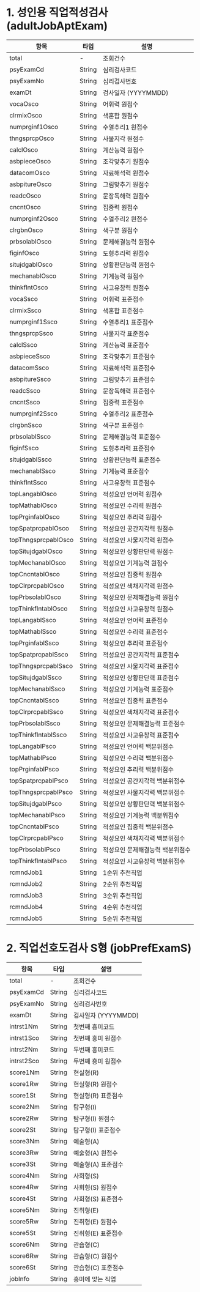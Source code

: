 

# 1. 성인용 직업적성검사 (adultJobAptExam)


| 항목                  | 타입     | 설명                |
| ------------------- | ------ | ----------------- |
| total               | -      | 조회건수              |
| psyExamCd           | String | 심리검사코드            |
| psyExamNo           | String | 심리검사번호            |
| examDt              | String | 검사일자 (YYYYMMDD)   |
| vocaOsco            | String | 어휘력 원점수           |
| clrmixOsco          | String | 색혼합 원점수           |
| numprginf1Osco      | String | 수열추리1 원점수         |
| thngsprcpOsco       | String | 사물지각 원점수          |
| calclOsco           | String | 계산능력 원점수          |
| asbpieceOsco        | String | 조각맞추기 원점수         |
| datacomOsco         | String | 자료해석력 원점수         |
| asbpitureOsco       | String | 그림맞추기 원점수         |
| readcOsco           | String | 문장독해력 원점수         |
| cncntOsco           | String | 집중력 원점수           |
| numprginf2Osco      | String | 수열추리2 원점수         |
| clrgbnOsco          | String | 색구분 원점수           |
| prbsolablOsco       | String | 문제해결능력 원점수        |
| figinfOsco          | String | 도형추리력 원점수         |
| situjdgablOsco      | String | 상황판단능력 원점수        |
| mechanablOsco       | String | 기계능력 원점수          |
| thinkflntOsco       | String | 사고유창력 원점수         |
| vocaSsco            | String | 어휘력 표준점수          |
| clrmixSsco          | String | 색혼합 표준점수          |
| numprginf1Ssco      | String | 수열추리1 표준점수        |
| thngsprcpSsco       | String | 사물지각 표준점수         |
| calclSsco           | String | 계산능력 표준점수         |
| asbpieceSsco        | String | 조각맞추기 표준점수        |
| datacomSsco         | String | 자료해석력 표준점수        |
| asbpitureSsco       | String | 그림맞추기 표준점수        |
| readcSsco           | String | 문장독해력 표준점수        |
| cncntSsco           | String | 집중력 표준점수          |
| numprginf2Ssco      | String | 수열추리2 표준점수        |
| clrgbnSsco          | String | 색구분 표준점수          |
| prbsolablSsco       | String | 문제해결능력 표준점수       |
| figinfSsco          | String | 도형추리력 표준점수        |
| situjdgablSsco      | String | 상황판단능력 표준점수       |
| mechanablSsco       | String | 기계능력 표준점수         |
| thinkflntSsco       | String | 사고유창력 표준점수        |
| topLangablOsco      | String | 적성요인 언어력 원점수      |
| topMathablOsco      | String | 적성요인 수리력 원점수      |
| topPrginfablOsco    | String | 적성요인 추리력 원점수      |
| topSpatprcpablOsco  | String | 적성요인 공간지각력 원점수    |
| topThngsprcpablOsco | String | 적성요인 사물지각력 원점수    |
| topSitujdgablOsco   | String | 적성요인 상황판단력 원점수    |
| topMechanablOsco    | String | 적성요인 기계능력 원점수     |
| topCncntablOsco     | String | 적성요인 집중력 원점수      |
| topClrprcpablOsco   | String | 적성요인 색채지각력 원점수    |
| topPrbsolablOsco    | String | 적성요인 문제해결능력 원점수   |
| topThinkflntablOsco | String | 적성요인 사고유창력 원점수    |
| topLangablSsco      | String | 적성요인 언어력 표준점수     |
| topMathablSsco      | String | 적성요인 수리력 표준점수     |
| topPrginfablSsco    | String | 적성요인 추리력 표준점수     |
| topSpatprcpablSsco  | String | 적성요인 공간지각력 표준점수   |
| topThngsprcpablSsco | String | 적성요인 사물지각력 표준점수   |
| topSitujdgablSsco   | String | 적성요인 상황판단력 표준점수   |
| topMechanablSsco    | String | 적성요인 기계능력 표준점수    |
| topCncntablSsco     | String | 적성요인 집중력 표준점수     |
| topClrprcpablSsco   | String | 적성요인 색채지각력 표준점수   |
| topPrbsolablSsco    | String | 적성요인 문제해결능력 표준점수  |
| topThinkflntablSsco | String | 적성요인 사고유창력 표준점수   |
| topLangablPsco      | String | 적성요인 언어력 백분위점수    |
| topMathablPsco      | String | 적성요인 수리력 백분위점수    |
| topPrginfablPsco    | String | 적성요인 추리력 백분위점수    |
| topSpatprcpablPsco  | String | 적성요인 공간지각력 백분위점수  |
| topThngsprcpablPsco | String | 적성요인 사물지각력 백분위점수  |
| topSitujdgablPsco   | String | 적성요인 상황판단력 백분위점수  |
| topMechanablPsco    | String | 적성요인 기계능력 백분위점수   |
| topCncntablPsco     | String | 적성요인 집중력 백분위점수    |
| topClrprcpablPsco   | String | 적성요인 색채지각력 백분위점수  |
| topPrbsolablPsco    | String | 적성요인 문제해결능력 백분위점수 |
| topThinkflntablPsco | String | 적성요인 사고유창력 백분위점수  |
| rcmndJob1           | String | 1순위 추천직업          |
| rcmndJob2           | String | 2순위 추천직업          |
| rcmndJob3           | String | 3순위 추천직업          |
| rcmndJob4           | String | 4순위 추천직업          |
| rcmndJob5           | String | 5순위 추천직업          |

# 2. 직업선호도검사 S형 (jobPrefExamS)

| 항목         | 타입     | 설명              |
| ---------- | ------ | --------------- |
| total      | -      | 조회건수            |
| psyExamCd  | String | 심리검사코드          |
| psyExamNo  | String | 심리검사번호          |
| examDt     | String | 검사일자 (YYYYMMDD) |
| intrst1Nm  | String | 첫번째 흥미코드        |
| intrst1Sco | String | 첫번째 흥미 원점수      |
| intrst2Nm  | String | 두번째 흥미코드        |
| intrst2Sco | String | 두번째 흥미 원점수      |
| score1Nm   | String | 현실형(R)          |
| score1Rw   | String | 현실형(R) 원점수      |
| score1St   | String | 현실형(R) 표준점수     |
| score2Nm   | String | 탐구형(I)          |
| score2Rw   | String | 탐구형(I) 원점수      |
| score2St   | String | 탐구형(I) 표준점수     |
| score3Nm   | String | 예술형(A)          |
| score3Rw   | String | 예술형(A) 원점수      |
| score3St   | String | 예술형(A) 표준점수     |
| score4Nm   | String | 사회형(S)          |
| score4Rw   | String | 사회형(S) 원점수      |
| score4St   | String | 사회형(S) 표준점수     |
| score5Nm   | String | 진취형(E)          |
| score5Rw   | String | 진취형(E) 원점수      |
| score5St   | String | 진취형(E) 표준점수     |
| score6Nm   | String | 관습형(C)          |
| score6Rw   | String | 관습형(C) 원점수      |
| score6St   | String | 관습형(C) 표준점수     |
| jobInfo    | String | 흥미에 맞는 직업       |
